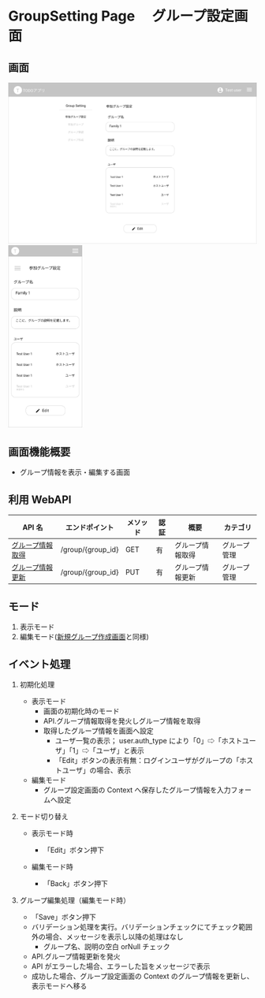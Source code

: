 # GroupSetting Page 　グループ設定画面

## 画面

<img src="./img/group-settings/group%20setting.png" width="600">
<img src="./img/group-settings/group-settings-phone.png" width="150">

## 画面機能概要

- グループ情報を表示・編集する画面

## 利用 WebAPI

| API 名                                | エンドポイント    | メソッド | 認証 | 概要             | カテゴリ     |
| ------------------------------------- | ----------------- | -------- | ---- | ---------------- | ------------ |
| [グループ情報取得](#グループ情報取得) | /group/{group_id} | GET      | 有   | グループ情報取得 | グループ管理 |
| [グループ情報更新](#グループ情報更新) | /group/{group_id} | PUT      | 有   | グループ情報更新 | グループ管理 |

## モード

1. 表示モード
2. 編集モード([新規グループ作成画面](./group_create_design.md)と同様)

## イベント処理

1. 初期化処理

   - 表示モード
     - 画面の初期化時のモード
     - API.グループ情報取得を発火しグループ情報を取得
     - 取得したグループ情報を画面へ設定
       - ユーザ一覧の表示； user.auth_type により「0」⇨「ホストユーザ」「1」⇨「ユーザ」と表示
       - 「Edit」ボタンの表示有無：ログインユーザがグループの「ホストユーザ」の場合、表示
   - 編集モード
     - グループ設定画面の Context へ保存したグループ情報を入力フォームへ設定

2. モード切り替え

   - 表示モード時

     - 「Edit」ボタン押下

   - 編集モード時
     - 「Back」ボタン押下

3. グループ編集処理（編集モード時）
   - 「Save」ボタン押下
   - バリデーション処理を実行。バリデーションチェックにてチェック範囲外の場合、メッセージを表示し以降の処理はなし
     - グループ名、説明の空白 orNull チェック
   - API.グループ情報更新を発火
   - API がエラーした場合、エラーした旨をメッセージで表示
   - 成功した場合、グループ設定画面の Context のグループ情報を更新し、表示モードへ移る
